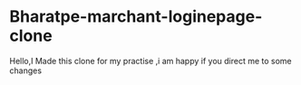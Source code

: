 # Bharatpe-marchant-loginepage-clone
Hello,I  Made this clone for my practise ,i am happy if you direct me to some changes
